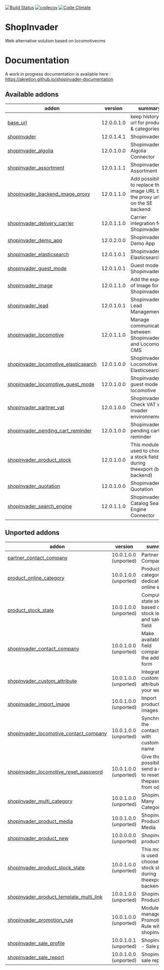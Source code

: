 [![Build Status](https://travis-ci.org/shopinvader/odoo-shopinvader.svg?branch=12.0)](https://travis-ci.org/shopinvader/odoo-shopinvader)
[![codecov](https://codecov.io/gh/shopinvader/odoo-shopinvader/branch/12.0/graph/badge.svg)](https://codecov.io/gh/shopinvader/odoo-shopinvader/branch/12.0)
[![Code Climate](https://codeclimate.com/github/shopinvader/odoo-shopinvader/badges/gpa.svg)](https://codeclimate.com/github/shopinvader/odoo-shopinvader)


ShopInvader
=================

Web alternative solution based on locomotivecms

Documentation
===============

A work in progress documentation is available here : https://akretion.github.io/shopinvader-documentation

[//]: # (addons)

Available addons
----------------
addon | version | summary
--- | --- | ---
[base_url](base_url/) | 12.0.0.1.0 | keep history of url for products & categories
[shopinvader](shopinvader/) | 12.0.1.4.1 | Shopinvader
[shopinvader_algolia](shopinvader_algolia/) | 12.0.1.0.0 | Shopinvader Algolia Connector
[shopinvader_assortment](shopinvader_assortment/) | 12.0.1.1.1 | Shopinvader Assortment
[shopinvader_backend_image_proxy](shopinvader_backend_image_proxy/) | 12.0.1.1.0 | Add possibility to replace the image URL by the proxy url set on the SE backend
[shopinvader_delivery_carrier](shopinvader_delivery_carrier/) | 12.0.1.1.0 | Carrier integration for Shopinvader
[shopinvader_demo_app](shopinvader_demo_app/) | 12.0.2.0.0 | Shopinvader Demo App
[shopinvader_elasticsearch](shopinvader_elasticsearch/) | 12.0.1.0.1 | Shopinvader Elasticsearch
[shopinvader_guest_mode](shopinvader_guest_mode/) | 12.0.1.0.1 | Guest mode for Shopinvader
[shopinvader_image](shopinvader_image/) | 12.0.1.1.0 | Add the export of Image for Shopinvader
[shopinvader_lead](shopinvader_lead/) | 12.0.1.0.1 | Shopinvader Lead Management
[shopinvader_locomotive](shopinvader_locomotive/) | 12.0.1.1.0 | Manage communications between Shopinvader and Locomotive CMS
[shopinvader_locomotive_elasticsearch](shopinvader_locomotive_elasticsearch/) | 12.0.1.0.0 | Shopinvader Locomotive Elasticsearch
[shopinvader_locomotive_guest_mode](shopinvader_locomotive_guest_mode/) | 12.0.1.0.0 | Shopinvader guest mode for locomotive
[shopinvader_partner_vat](shopinvader_partner_vat/) | 12.0.1.0.0 | Shopinvader Check VAT with invader environnement
[shopinvader_pending_cart_reminder](shopinvader_pending_cart_reminder/) | 12.0.1.0.0 | Shopinvader pending cart reminder
[shopinvader_product_stock](shopinvader_product_stock/) | 12.0.1.0.0 | This module is used to choose a stock field during theexport (by backend)
[shopinvader_quotation](shopinvader_quotation/) | 12.0.1.0.0 | Shopinvader Quotation
[shopinvader_search_engine](shopinvader_search_engine/) | 12.0.1.1.0 | Shopinvader Catalog Search Engine Connector


Unported addons
---------------
addon | version | summary
--- | --- | ---
[partner_contact_company](partner_contact_company/) | 10.0.1.0.0 (unported) | Partner Company
[product_online_category](product_online_category/) | 10.0.1.0.0 (unported) | Product categories dedicated to online shop
[product_stock_state](product_stock_state/) | 10.0.1.0.0 (unported) | Compute the state stock based onthe stock level and sale_ok field
[shopinvader_contact_company](shopinvader_contact_company/) | 10.0.1.0.0 (unported) | Make available the field company in the address form
[shopinvader_custom_attribute](shopinvader_custom_attribute/) | 10.0.1.0.0 (unported) | Integrate your custom attribute in your website
[shopinvader_import_image](shopinvader_import_image/) | 10.0.1.0.0 (unported) | Import product images
[shopinvader_locomotive_contact_company](shopinvader_locomotive_contact_company/) | 10.0.1.0.0 (unported) | Synchronize the contact_name with customer name
[shopinvader_locomotive_reset_password](shopinvader_locomotive_reset_password/) | 10.0.1.0.0 (unported) | Give the possibility to send a email to reset thepassword from odoo
[shopinvader_multi_category](shopinvader_multi_category/) | 10.0.1.0.0 (unported) | Shopinvader Many Categories
[shopinvader_product_media](shopinvader_product_media/) | 10.0.1.0.0 (unported) | Shopinvader Product Media
[shopinvader_product_new](shopinvader_product_new/) | 10.0.0.0.0 (unported) | Shopinvader product new
[shopinvader_product_stock_state](shopinvader_product_stock_state/) | 10.0.1.0.0 (unported) | This module is used to choose a stock state during theexport (by backend)
[shopinvader_product_template_multi_link](shopinvader_product_template_multi_link/) | 10.0.1.0.0 (unported) | Shopinvader Product Link
[shopinvader_promotion_rule](shopinvader_promotion_rule/) | 10.0.1.0.0 (unported) | Module to manage Promotion Rule with shopinvader
[shopinvader_sale_profile](shopinvader_sale_profile/) | 10.0.1.0.1 (unported) | ShopInvader - Sale profile
[shopinvader_sale_report](shopinvader_sale_report/) | 10.0.1.0.0 (unported) | Shopinvader sale report

[//]: # (end addons)
